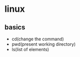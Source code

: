 # linux 
## basics
- cd(change the command)
- pwd(present working directory)
- ls(list of elements)
